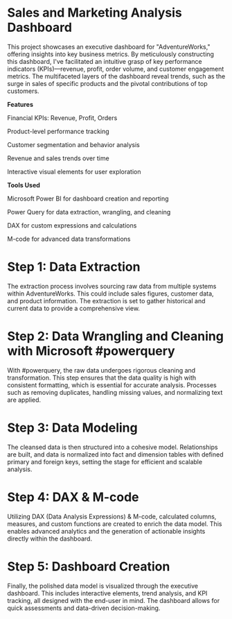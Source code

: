 # Sales and Marketing Analysis Dashboard

This project showcases an executive dashboard for "AdventureWorks," offering insights into key business metrics. By meticulously constructing this dashboard, I've facilitated an intuitive grasp of key performance indicators (KPIs)—revenue, profit, order volume, and customer engagement metrics. The multifaceted layers of the dashboard reveal trends, such as the surge in sales of specific products and the pivotal contributions of top customers.

**Features**

Financial KPIs: Revenue, Profit, Orders

Product-level performance tracking

Customer segmentation and behavior analysis

Revenue and sales trends over time

Interactive visual elements for user exploration

**Tools Used**

Microsoft Power BI for dashboard creation and reporting

Power Query for data extraction, wrangling, and cleaning

DAX for custom expressions and calculations

M-code for advanced data transformations

# Step 1: Data Extraction
The extraction process involves sourcing raw data from multiple systems within AdventureWorks. This could include sales figures, customer data, and product information. The extraction is set to gather historical and current data to provide a comprehensive view.

# Step 2: Data Wrangling and Cleaning with Microsoft #powerquery
With #powerquery, the raw data undergoes rigorous cleaning and transformation. This step ensures that the data quality is high with consistent formatting, which is essential for accurate analysis. Processes such as removing duplicates, handling missing values, and normalizing text are applied.

# Step 3: Data Modeling
The cleansed data is then structured into a cohesive model. Relationships are built, and data is normalized into fact and dimension tables with defined primary and foreign keys, setting the stage for efficient and scalable analysis.

# Step 4: DAX & M-code
Utilizing DAX (Data Analysis Expressions) & M-code, calculated columns, measures, and custom functions are created to enrich the data model. This enables advanced analytics and the generation of actionable insights directly within the dashboard.

# Step 5: Dashboard Creation
Finally, the polished data model is visualized through the executive dashboard. This includes interactive elements, trend analysis, and KPI tracking, all designed with the end-user in mind. The dashboard allows for quick assessments and data-driven decision-making.
